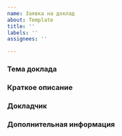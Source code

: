 ```yaml
---
name: Заявка на доклад
about: Template
title: ''
labels: ''
assignees: ''

---
```


### Тема доклада 


### Краткое описание


### Докладчик


### Дополнительная информация
